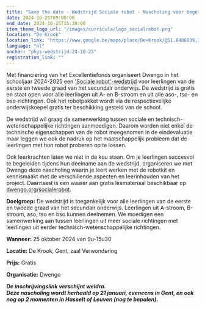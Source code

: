 ```yaml
---
title: "Save the date - Wedstrijd Sociale robot - Nascholing voor begeleidende leerkrachten"
date: 2024-10-25T09:00:00
end_date: 2024-10-25T15:30:00
item_theme_logo_url: "/images/curricula/logo_socialrobot.png"
location: "De Krook"
location_link: "https://www.google.be/maps/place/De+Krook/@51.0486039,3.7264986,17z/data=!3m1!4b1!4m6!3m5!1s0x47c3714effffffff:0x9b1a2c7f1cb8c825!8m2!3d51.0486039!4d3.7286873!16s%2Fg%2F1hc0gcm5l"
language: "nl"
anchor: "phys-wedstrijd-24-10-25"
registration_link: ""
---
```


Met financiering van het Excellentiefonds organiseert Dwengo in het schooljaar 2024-2025 een ['Sociale robot'-wedstrijd](https://dwengo.org/socialerobotwedstrijd/) voor leerlingen van de eerste en tweede graad van het secundair onderwijs. De wedstrijd is gratis en staat open voor alle leerlingen uit A- en B-stroom en uit alle aso-, tso- en bso-richtingen. Ook het robotpakket wordt via de respectievelijke onderwijskoepel gratis ter beschikking gesteld van de school. 

De wedstrijd wil graag de samenwerking tussen sociale en technisch-wetenschappelijke richtingen aanmoedigen. Daarom worden niet enkel de technische eigenschappen van de robot meegenomen in de eindevaluatie maar leggen we ook de nadruk op het maatschappelijk probleem dat de leerlingen met hun robot proberen op te lossen. 

Ook leerkrachten laten we niet in de kou staan. Om je leerlingen succesvol te begeleiden tijdens hun deelname aan de wedstrijd, organiseren we met Dwengo deze nascholing waarin je leert werken met de robotkit en kennismaakt met de verschillende aspecten en leerinhouden van het project. Daarnaast is een waaier aan gratis lesmateriaal beschikbaar op [dwengo.org/socialerobot](https://dwengo.org/socialerobot).




**Doelgroep:** De wedstrijd is toegankelijk voor alle leerlingen van de eerste en tweede graad van het secundair onderwijs. Leerlingen uit A-stroom, B-stroom, aso, tso en bso kunnen deelnemen. We moedigen een samenwerking aan tussen leerlingen uit meer sociale richtingen met leerlingen uit eerder technisch-wetenschappelijke richtingen.

**Wanneer:** 25 oktober 2024 van 9u-15u30

**Locatie:** De Krook, Gent, zaal Verwondering

**Prijs:** Gratis

**Organisatie:** Dwengo

***De inschrijvingslink verschijnt weldra.***<br>
***Deze nascholing wordt herhaald op 21 januari, eveneens in Gent, en ook nog op 2 momenten in Hasselt of Leuven (nog te bepalen).***

